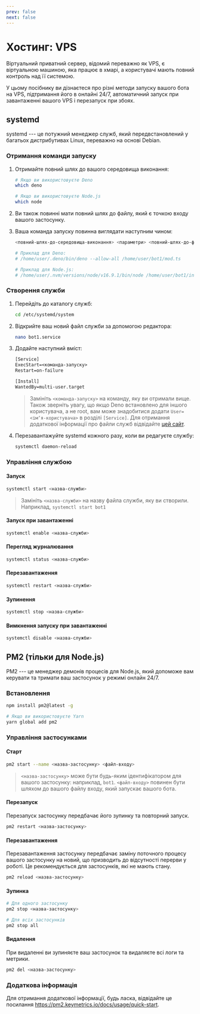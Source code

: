 ```yaml
---
prev: false
next: false
---
```


<!-- markdownlint-disable no-duplicate-heading -->

# Хостинг: VPS

Віртуальний приватний сервер, відомий переважно як VPS, є віртуальною машиною, яка працює в хмарі, а користувачі мають повний контроль над її системою.

У цьому посібнику ви дізнаєтеся про різні методи запуску вашого бота на VPS, підтримання його в онлайні 24/7, автоматичний запуск при завантаженні вашого VPS і перезапуск при збоях.

## systemd

systemd --- це потужний менеджер служб, який передвстановлений у багатьох дистрибутивах Linux, переважно на основі Debian.

### Отримання команди запуску

1. Отримайте повний шлях до вашого середовища виконання:

   ```sh
   # Якщо ви використовуєте Deno
   which deno

   # Якщо ви використовуєте Node.js
   which node
   ```

2. Ви також повинні мати повний шлях до файлу, який є точкою входу вашого застосунку.

3. Ваша команда запуску повинна виглядати наступним чином:

   ```sh
   <повний-шлях-до-середовища-виконання> <параметри> <повний-шлях-до-файлу-входу>

   # Приклад для Deno:
   # /home/user/.deno/bin/deno --allow-all /home/user/bot1/mod.ts

   # Приклад для Node.js:
   # /home/user/.nvm/versions/node/v16.9.1/bin/node /home/user/bot1/index.js
   ```

### Створення служби

1. Перейдіть до каталогу служб:

   ```sh
   cd /etc/systemd/system
   ```

2. Відкрийте ваш новий файл служби за допомогою редактора:

   ```sh
   nano bot1.service
   ```

3. Додайте наступний вміст:

   ```txt
   [Service]
   ExecStart=<команда-запуску>
   Restart=on-failure

   [Install]
   WantedBy=multi-user.target
   ```

   > Замініть `<команда-запуску>` на команду, яку ви отримали вище.
   > Також зверніть увагу, що якщо Deno встановлено для іншого користувача, а не root, вам може знадобитися додати `User=<імʼя-користувача>` в розділі `[Service]`.
   > Для отримання додаткової інформації про файли служб відвідайте [цей сайт](https://access.redhat.com/documentation/en-us/red_hat_enterprise_linux/8/html/using_systemd_unit_files_to_customize_and_optimize_your_system/assembly_working-with-systemd-unit-files_working-with-systemd).

4. Перезавантажуйте systemd кожного разу, коли ви редагуєте службу:

   ```sh
   systemctl daemon-reload
   ```

### Управління службою

#### Запуск

```sh
systemctl start <назва-служби>
```

> Замініть `<назва-служби>` на назву файла служби, яку ви створили.
> Наприклад, `systemctl start bot1`

#### Запуск при завантаженні

```sh
systemctl enable <назва-служби>
```

#### Перегляд журналювання

```sh
systemctl status <назва-служби>
```

#### Перезавантаження

```sh
systemctl restart <назва-служби>
```

#### Зупинення

```sh
systemctl stop <назва-служби>
```

#### Вимкнення запуску при завантаженні

```sh
systemctl disable <назва-служби>
```

## PM2 (тільки для Node.js)

PM2 --- це менеджер демонів процесів для Node.js, який допоможе вам керувати та тримати ваш застосунок у режимі онлайн 24/7.

### Встановлення

```sh
npm install pm2@latest -g

# Якщо ви використовуєте Yarn
yarn global add pm2
```

### Управління застосунками

#### Старт

```sh
pm2 start --name <назва-застосунку> <файл-входу>
```

> `<назва-застосунку>` може бути будь-яким ідентифікатором для вашого застосунку: наприклад, `bot1`.
> `<файл-входу>` повинен бути шляхом до вашого файлу входу, який запускає вашого бота.

#### Перезапуск

Перезапуск застосунку передбачає його зупинку та повторний запуск.

```sh
pm2 restart <назва-застосунку>
```

#### Перезавантаження

Перезавантаження застосунку передбачає заміну поточного процесу вашого застосунку на новий, що призводить до відсутності перерви у роботі.
Це рекомендується для застосунків, які не мають стану.

```sh
pm2 reload <назва-застосунку>
```

#### Зупинка

```sh
# Для одного застосунку
pm2 stop <назва-застосунку>

# Для всіх застосунків
pm2 stop all
```

#### Видалення

При видаленні ви зупиняєте ваш застосунок та видаляєте всі логи та метрики.

```sh
pm2 del <назва-застосунку>
```

### Додаткова інформація

Для отримання додаткової інформації, будь ласка, відвідайте це посилання <https://pm2.keymetrics.io/docs/usage/quick-start>.
